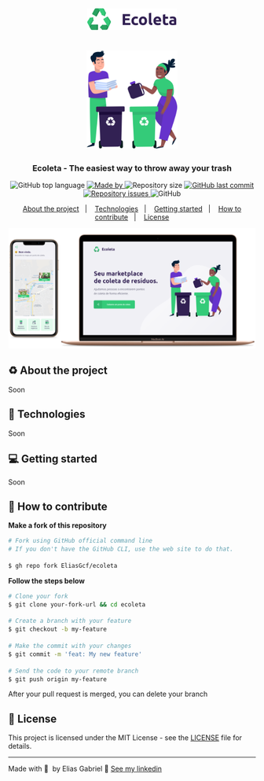 <h1 align="center">
  <img src=".github/logo.png" alt="Logo"><br /><br />
  <img src=".github/pessoinhas.png" alt="Logo Image" height="200">
</h1>

<h3 align="center">
  Ecoleta - The easiest way to throw away your trash
</h3>

<p align="center">
  <img alt="GitHub top language" src="https://img.shields.io/github/languages/top/EliasGcf/ecoleta?color=%2334CB79">

  <a href="https://www.linkedin.com/in/eliasgcf/">
    <img alt="Made by" src="https://img.shields.io/badge/made%20by-elias%20gabriel-%2334CB79">
  </a>
  
  <img alt="Repository size" src="https://img.shields.io/github/repo-size/EliasGcf/ecoleta?color=%2334CB79">
  
  <a href="https://github.com/EliasGcf/ecoleta/commits/master">
    <img alt="GitHub last commit" src="https://img.shields.io/github/last-commit/EliasGcf/ecoleta?color=%2334CB79">
  </a>
  
  <a href="https://github.com/EliasGcf/ecoleta/issues">
    <img alt="Repository issues" src="https://img.shields.io/github/issues/EliasGcf/ecoleta?color=%2334CB79">
  </a>
  
  <img alt="GitHub" src="https://img.shields.io/github/license/EliasGcf/ecoleta?color=%2334CB79">
</p>

<p align="center">
  <a href="#recycle-about-the-project">About the project</a>&nbsp;&nbsp;&nbsp;|&nbsp;&nbsp;&nbsp;
  <a href="#-technologies">Technologies</a>&nbsp;&nbsp;&nbsp;|&nbsp;&nbsp;&nbsp;
  <a href="#-getting-started">Getting started</a>&nbsp;&nbsp;&nbsp;|&nbsp;&nbsp;&nbsp;
  <a href="#-how-to-contribute">How to contribute</a>&nbsp;&nbsp;&nbsp;|&nbsp;&nbsp;&nbsp;
  <a href="#-license">License</a>
</p>

<!-- <p id="insomniaButton" align="center">
  <a href="https://insomnia.rest/run/?label=Be%20The%20Hero&uri=https%3A%2F%2Fraw.githubusercontent.com%2FEliasGcf%2Fbe-the-hero%2Fmaster%2FInsomnia.json" target="_blank"><img src="https://insomnia.rest/images/run.svg" alt="Run in Insomnia"></a>
</p> -->

<img alt="Layout" src=".github/mockup.png">

## :recycle: About the project

Soon

## 🚀 Technologies

Soon

## 💻 Getting started

Soon

## 🤔 How to contribute

**Make a fork of this repository**

```bash
# Fork using GitHub official command line
# If you don't have the GitHub CLI, use the web site to do that.

$ gh repo fork EliasGcf/ecoleta
```

**Follow the steps below**

```bash
# Clone your fork
$ git clone your-fork-url && cd ecoleta

# Create a branch with your feature
$ git checkout -b my-feature

# Make the commit with your changes
$ git commit -m 'feat: My new feature'

# Send the code to your remote branch
$ git push origin my-feature
```

After your pull request is merged, you can delete your branch

## 📝 License

This project is licensed under the MIT License - see the [LICENSE](LICENSE) file for details.

---

Made with 💜&nbsp; by Elias Gabriel 👋 [See my linkedin](https://www.linkedin.com/in/eliasgcf/)

